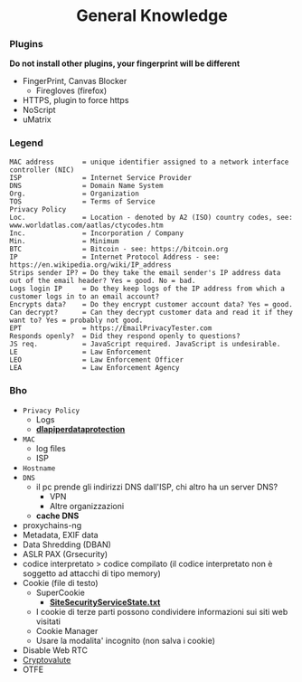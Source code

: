 <h1 align="center">General Knowledge</h1>

### Plugins

**Do not install other plugins, your fingerprint will be different**

- FingerPrint, Canvas Blocker 
    - Firegloves (firefox)
- HTTPS, plugin to force https
- NoScript
- uMatrix

### Legend
```
MAC address       = unique identifier assigned to a network interface controller (NIC)
ISP               = Internet Service Provider
DNS               = Domain Name System
Org.              = Organization
TOS               = Terms of Service
Privacy Policy
Loc.              = Location - denoted by A2 (ISO) country codes, see: www.worldatlas.com/aatlas/ctycodes.htm
Inc.              = Incorporation / Company
Min.              = Minimum
BTC               = Bitcoin - see: https://bitcoin.org
IP                = Internet Protocol Address - see: https://en.wikipedia.org/wiki/IP_address
Strips sender IP? = Do they take the email sender's IP address data out of the email header? Yes = good. No = bad.
Logs login IP     = Do they keep logs of the IP address from which a customer logs in to an email account?
Encrypts data?    = Do they encrypt customer account data? Yes = good.
Can decrypt?      = Can they decrypt customer data and read it if they want to? Yes = probably not good.
EPT               = https://EmailPrivacyTester.com
Responds openly?  = Did they respond openly to questions?
JS req.           = JavaScript required. JavaScript is undesirable.
LE                = Law Enforcement
LEO               = Law Enforcement Officer
LEA               = Law Enforcement Agency

```

### Bho

- ```Privacy Policy```
  - Logs
  - [**dlapiperdataprotection**](https://www.dlapiperdataprotection.com/)
- ```MAC```
    - log files
    - ISP
- ```Hostname```
- ```DNS```
  - il pc prende gli indirizzi DNS dall'ISP, chi altro ha un server DNS?
    - VPN
    - Altre organizzazioni
  - **cache DNS**
- proxychains-ng
- Metadata, EXIF data
- Data Shredding (DBAN)
- ASLR PAX (Grsecurity)
- codice interpretato > codice compilato (il codice interpretato non è soggetto ad attacchi di tipo memory)
- Cookie (file di testo)
    - SuperCookie
        - [**SiteSecurityServiceState.txt**](http://forums.mozillazine.org/viewtopic.php?f=23&t=2919581)
    - I cookie di terze parti possono condividere informazioni sui siti web visitati
    - Cookie Manager
    - Usare la modalita' incognito (non salva i cookie)
- Disable Web RTC
- [Cryptovalute](https://github.com/Jakkins/AnonProj/blob/master/Cryptovalute.md)
- OTFE






















